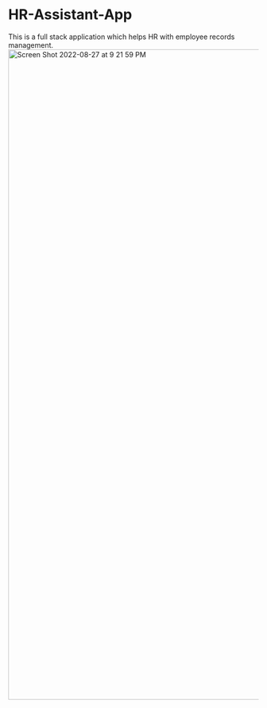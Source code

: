 # HR-Assistant-App
This is a full stack application which helps HR with employee records management.
<img width="1308" alt="Screen Shot 2022-08-27 at 9 21 59 PM" src="https://user-images.githubusercontent.com/98063373/187057423-4a798a5e-1e9f-42fb-858b-770be0bf8db9.png">
